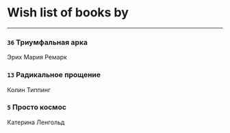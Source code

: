 # Wish list of books by [](https://plus.google.com/u/0/104731829794763834502/)
---

### `36` Триумфальная арка
Эрих Мария Ремарк

### `13` Радикальное прощение
Колин Типпинг

### `5` Просто космос
Катерина Ленгольд

